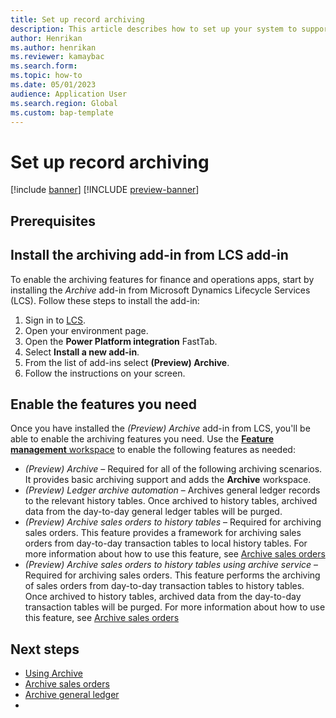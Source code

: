 ```yaml
---
title: Set up record archiving
description: This article describes how to set up your system to support archiving of various types of records.
author: Henrikan
ms.author: henrikan
ms.reviewer: kamaybac
ms.search.form: 
ms.topic: how-to
ms.date: 05/01/2023
audience: Application User
ms.search.region: Global
ms.custom: bap-template
---
```


# Set up record archiving

[!include [banner](../includes/banner.md)]
[!INCLUDE [preview-banner](../includes/preview-banner.md)]

<!--KFM: Intro needed -->

## Prerequisites

<!--KFM: Explain that power platform integration must be complete. Give a link or instructions. -->

## Install the archiving add-in from LCS add-in

To enable the archiving features for finance and operations apps, start by installing the *Archive* add-in from Microsoft Dynamics Lifecycle Services (LCS). Follow these steps to install the add-in:

1. Sign in to [LCS](https://lcs.dynamics.com/).
1. Open your environment page.
1. Open the **Power Platform integration** FastTab.
1. Select **Install a new add-in**.
1. From the list of add-ins select **(Preview) Archive**.
1. Follow the instructions on your screen.

## Enable the features you need

Once you have installed the *(Preview) Archive* add-in from LCS, you'll be able to enable the archiving features you need. Use the [**Feature management** workspace](../../fin-ops/get-started/feature-management/feature-management-overview.md) to enable the following features as needed:

- *(Preview) Archive* – Required for all of the following archiving scenarios. It provides basic archiving support and adds the **Archive** workspace.
- *(Preview) Ledger archive automation* – Archives general ledger records to the relevant history tables. Once archived to history tables, archived data from the day-to-day general ledger tables will be purged. <!--KFM: Add link to scenario topic.  -->
- *(Preview) Archive sales orders to history tables* – Required for archiving sales orders. This feature provides a framework for archiving sales orders from day-to-day transaction tables to local history tables. For more information about how to use this feature, see [Archive sales orders](archiving-sales-orders.md)
- *(Preview) Archive sales orders to history tables using archive service* – Required for archiving sales orders. This feature performs the archiving of sales orders from day-to-day transaction tables to history tables. Once archived to history tables, archived data from the day-to-day transaction tables will be purged. For more information about how to use this feature, see [Archive sales orders](archiving-sales-orders.md)

## Next steps

- [Using Archive](archive-using.md)
- [Archive sales orders](archive-sales-orders.md)
- [Archive general ledger](archive-general-ledger.md)
- 
